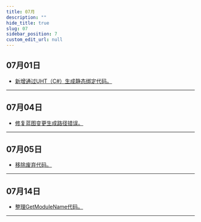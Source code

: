 ```yaml
---
title: 07月
description: ""
hide_title: true
slug: 07
sidebar_position: 7
custom_edit_url: null
---
```


## 07月01日

- [新增通过UHT（C#）生成静态绑定代码。](https://github.com/crazytuzi/UnrealCSharp/commit/507087d7612fd96079922b756d6ff1a935a10d17)

---

## 07月04日

- [修复蓝图变更生成路径错误。](https://github.com/crazytuzi/UnrealCSharp/commit/afb5e414348663dd75c7de3e2f4a37f908341f0f)

---

## 07月05日

- [移除废弃代码。](https://github.com/crazytuzi/UnrealCSharp/commit/c46ac1884ea5713a0ca4711d27f7c281aa22d62a)

---

## 07月14日

- [整理GetModuleName代码。](https://github.com/crazytuzi/UnrealCSharp/commit/d4edc45e87b1bf8d00ed5a5c4a9cc51a93b865ad)

---
